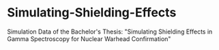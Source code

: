 # Simulating-Shielding-Effects
Simulation Data of the Bachelor's Thesis: "Simulating Shielding Effects in Gamma Spectroscopy for Nuclear Warhead Confirmation"
